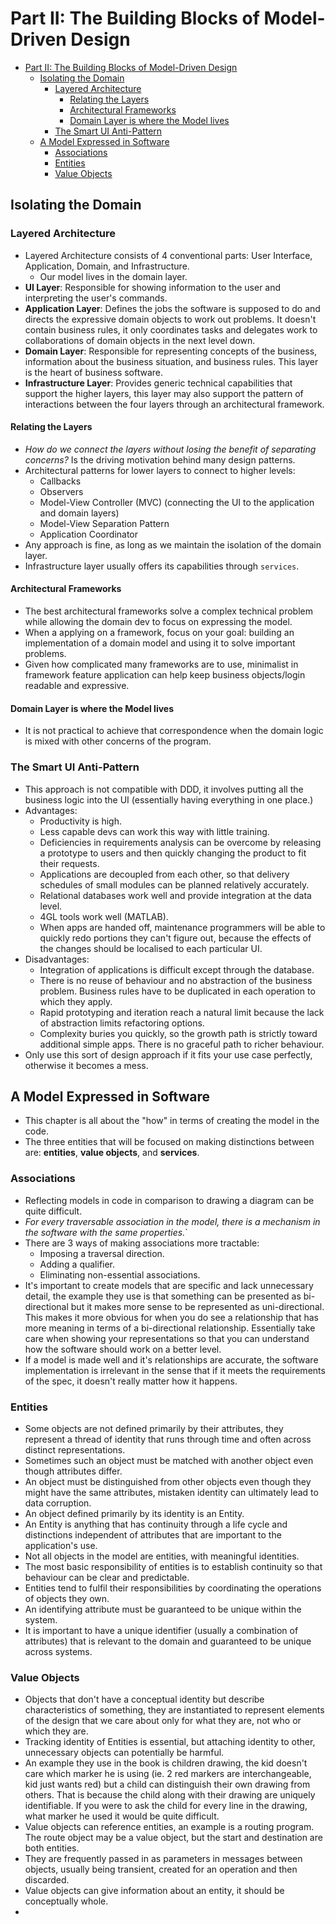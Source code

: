 # Part II: The Building Blocks of Model-Driven Design

- [Part II: The Building Blocks of Model-Driven Design](#part-ii-the-building-blocks-of-model-driven-design)
  - [Isolating the Domain](#isolating-the-domain)
    - [Layered Architecture](#layered-architecture)
      - [Relating the Layers](#relating-the-layers)
      - [Architectural Frameworks](#architectural-frameworks)
      - [Domain Layer is where the Model lives](#domain-layer-is-where-the-model-lives)
    - [The Smart UI Anti-Pattern](#the-smart-ui-anti-pattern)
  - [A Model Expressed in Software](#a-model-expressed-in-software)
    - [Associations](#associations)
    - [Entities](#entities)
    - [Value Objects](#value-objects)

## Isolating the Domain

### Layered Architecture

- Layered Architecture consists of 4 conventional parts: User Interface, Application, Domain, and Infrastructure.
  - Our model lives in the domain layer.
- **UI Layer**: Responsible for showing information to the user and interpreting the user's commands.
- **Application Layer**: Defines the jobs the software is supposed to do and directs the expressive domain objects to work out problems. It doesn't contain business rules, it only coordinates tasks and delegates work to collaborations of domain objects in the next level down.
- **Domain Layer**: Responsible for representing concepts of the business, information about the business situation, and business rules. This layer is the heart of business software.
- **Infrastructure Layer**: Provides generic technical capabilities that support the higher layers, this layer may also support the pattern of interactions between the four layers through an architectural framework.

#### Relating the Layers

- _How do we connect the layers without losing the benefit of separating concerns?_ Is the driving motivation behind many design patterns.
- Architectural patterns for lower layers to connect to higher levels:
  - Callbacks
  - Observers
  - Model-View Controller (MVC) (connecting the UI to the application and domain layers)
  - Model-View Separation Pattern
  - Application Coordinator
- Any approach is fine, as long as we maintain the isolation of the domain layer.
- Infrastructure layer usually offers its capabilities through `services`.

#### Architectural Frameworks

- The best architectural frameworks solve a complex technical problem while allowing the domain dev to focus on expressing the model.
- When a applying on a framework, focus on your goal: building an implementation of a domain model and using it to solve important problems.
- Given how complicated many frameworks are to use, minimalist in framework feature application can help keep business objects/login readable and expressive.

#### Domain Layer is where the Model lives

- It is not practical to achieve that correspondence when the domain logic is mixed with other concerns of the program.

### The Smart UI Anti-Pattern

- This approach is not compatible with DDD, it involves putting all the business logic into the UI (essentially having everything in one place.)
- Advantages:
  - Productivity is high.
  - Less capable devs can work this way with little training.
  - Deficiencies in requirements analysis can be overcome by releasing a prototype to users and then quickly changing the product to fit their requests.
  - Applications are decoupled from each other, so that delivery schedules of small modules can be planned relatively accurately.
  - Relational databases work well and provide integration at the data level.
  - 4GL tools work well (MATLAB).
  - When apps are handed off, maintenance programmers will be able to quickly redo portions they can't figure out, because the effects of the changes should be localised to each particular UI.
- Disadvantages:
  - Integration of applications is difficult except through the database.
  - There is no reuse of behaviour and no abstraction of the business problem. Business rules have to be duplicated in each operation to which they apply.
  - Rapid prototyping and iteration reach a natural limit because the lack of abstraction limits refactoring options.
  - Complexity buries you quickly, so the growth path is strictly toward additional simple apps. There is no graceful path to richer behaviour.
- Only use this sort of design approach if it fits your use case perfectly, otherwise it becomes a mess.

## A Model Expressed in Software

- This chapter is all about the "how" in terms of creating the model in the code.
- The three entities that will be focused on making distinctions between are: **entities**, **value objects**, and **services**.

### Associations

- Reflecting models in code in comparison to drawing a diagram can be quite difficult.
- _For every traversable association in the model, there is a mechanism in the software with the same properties._`
- There are 3 ways of making associations more tractable:
  - Imposing a traversal direction.
  - Adding a qualifier.
  - Eliminating non-essential associations.
- It's important to create models that are specific and lack unnecessary detail, the example they use is that something can be presented as bi-directional but it makes more sense to be represented as uni-directional. This makes it more obvious for when you do see a relationship that has more meaning in terms of a bi-directional relationship. Essentially take care when showing your representations so that you can understand how the software should work on a better level.
- If a model is made well and it's relationships are accurate, the software implementation is irrelevant in the sense that if it meets the requirements of the spec, it doesn't really matter how it happens.

### Entities

- Some objects are not defined primarily by their attributes, they represent a thread of identity that runs through time and often across distinct representations.
- Sometimes such an object must be matched with another object even though attributes differ.
- An object must be distinguished from other objects even though they might have the same attributes, mistaken identity can ultimately lead to data corruption.
- An object defined primarily by its identity is an Entity.
- An Entity is anything that has continuity through a life cycle and distinctions independent of attributes that are important to the application's use.
- Not all objects in the model are entities, with meaningful identities.
- The most basic responsibility of entities is to establish continuity so that behaviour can be clear and predictable.
- Entities tend to fulfil their responsibilities by coordinating the operations of objects they own.
- An identifying attribute must be guaranteed to be unique within the system.
- It is important to have a unique identifier (usually a combination of attributes) that is relevant to the domain and guaranteed to be unique across systems.

### Value Objects

- Objects that don't have a conceptual identity but describe characteristics of something, they are instantiated to represent elements of the design that we care about only for what they are, not who or which they are.
- Tracking identity of Entities is essential, but attaching identity to other, unnecessary objects can potentially be harmful.
- An example they use in the book is children drawing, the kid doesn't care which marker he is using (ie. 2 red markers are interchangeable, kid just wants red) but a child can distinguish their own drawing from others. That is because the child along with their drawing are uniquely identifiable. If you were to ask the child for every line in the drawing, what marker he used it would be quite difficult.
- Value objects can reference entities, an example is a routing program. The route object may be a value object, but the start and destination are both entities.
- They are frequently passed in as parameters in messages between objects, usually being transient, created for an operation and then discarded.
- Value objects can give information about an entity, it should be conceptually whole.
-
